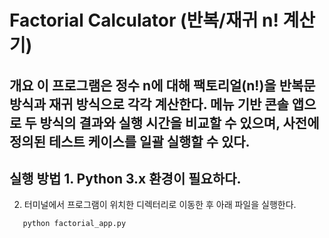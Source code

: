 # Factorial Calculator (반복/재귀 n! 계산기) 
## 개요 이 프로그램은 정수 n에 대해 팩토리얼(n!)을 반복문 방식과 재귀 방식으로 각각 계산한다. 메뉴 기반 콘솔 앱으로 두 방식의 결과와 실행 시간을 비교할 수 있으며, 사전에 정의된 테스트 케이스를 일괄 실행할 수 있다. 
## 실행 방법 1. Python 3.x 환경이 필요하다. 
   2. 터미널에서 프로그램이 위치한 디렉터리로 이동한 후 아래 파일을 실행한다.
```bash
   python factorial_app.py
